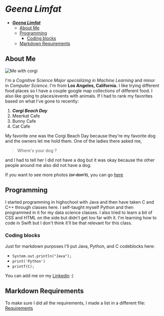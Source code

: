 # ***Geena Limfat***


- [***Geena Limfat***](#geena-limfat)
  - [About Me](#about-me)
  - [Programming](#programming)
    - [Coding blocks](#coding-blocks)
  - [Markdown Requirements](#markdown-requirements)

## About Me

![Me with corgi](photos/me_w:corgi.png)


I'm a *Cognitive Science Major specializing in Machine Learning* and minor in *Computer Science*. I'm from **Los Angeles, California.** I like trying different food places so I have a couple google map collections of different food. I also like going to places/events with animals. If I had to rank my favorites based on what I've gone to recently:
  1. ***Corgi Beach Day***
  2. Meerkat Cafe
  3. Bunny Cafe
  4. Cat Cafe
   
My favorite one was the Corgi Beach Day because they're my favorite dog and the owners let me hold them. One of the ladies there asked me,

> Where's your dog ?


and I had to tell her I did not have a dog but it was okay because the other people around me also did not have a dog. 

If you want to see more photos ~~(or don't)~~, you can go [here](morePhotos.md)
  
## Programming
I started programming in highschool with Java and then have taken C and C++ through classes here. I self-taught myself Python and then programmed in it for my data science classes. I also tried to learn a bit of CSS and HTML on the side but didn't get too far with it. I'm  learning how to code in Swift but I don't think it'll be that relevant for this class. 

### Coding blocks
Just for markdown purposes I'll put Java, Python, and C codeblocks here:
- `System.out.println("Java");`
- `print('Python')`
- `printf(C);`

You can add me on my [Linkedin](https://www.linkedin.com/in/geena-limfat-7808312a7/) :)  

## Markdown Requirements

To make sure I did all the requirements, I made a list in a different file: [Requirements](markdownReqs.md)
